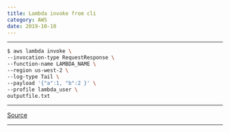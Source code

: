 ```yaml
---
title: Lambda invoke from cli
category: AWS
date: 2019-10-10
---
```


-----

```bash
$ aws lambda invoke \
--invocation-type RequestResponse \
--function-name LAMBDA_NAME \
--region us-west-2 \
--log-type Tail \
--payload '{"a":1, "b":2 }' \
--profile lambda_user \
outputfile.txt
```

-----

[Source](https://medium.com/@jacobsteeves/aws-lambda-from-the-command-line-7efab7f3ebd9)

-----